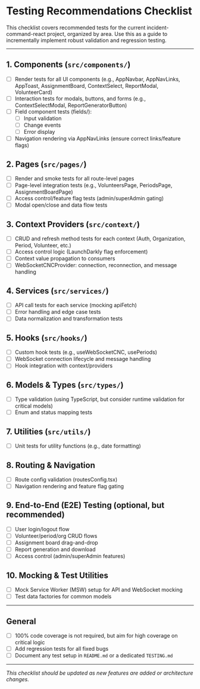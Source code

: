# Testing Recommendations Checklist

This checklist covers recommended tests for the current incident-command-react project, organized by area. Use this as a guide to incrementally implement robust validation and regression testing.

---

## 1. Components (`src/components/`)
- [ ] Render tests for all UI components (e.g., AppNavbar, AppNavLinks, AppToast, AssignmentBoard, ContextSelect, ReportModal, VolunteerCard)
- [ ] Interaction tests for modals, buttons, and forms (e.g., ContextSelectModal, ReportGeneratorButton)
- [ ] Field component tests (fields/):
  - [ ] Input validation
  - [ ] Change events
  - [ ] Error display
- [ ] Navigation rendering via AppNavLinks (ensure correct links/feature flags)

## 2. Pages (`src/pages/`)
- [ ] Render and smoke tests for all route-level pages
- [ ] Page-level integration tests (e.g., VolunteersPage, PeriodsPage, AssignmentBoardPage)
- [ ] Access control/feature flag tests (admin/superAdmin gating)
- [ ] Modal open/close and data flow tests

## 3. Context Providers (`src/context/`)
- [ ] CRUD and refresh method tests for each context (Auth, Organization, Period, Volunteer, etc.)
- [ ] Access control logic (LaunchDarkly flag enforcement)
- [ ] Context value propagation to consumers
- [ ] WebSocketCNCProvider: connection, reconnection, and message handling

## 4. Services (`src/services/`)
- [ ] API call tests for each service (mocking apiFetch)
- [ ] Error handling and edge case tests
- [ ] Data normalization and transformation tests

## 5. Hooks (`src/hooks/`)
- [ ] Custom hook tests (e.g., useWebSocketCNC, usePeriods)
- [ ] WebSocket connection lifecycle and message handling
- [ ] Hook integration with context/providers

## 6. Models & Types (`src/types/`)
- [ ] Type validation (using TypeScript, but consider runtime validation for critical models)
- [ ] Enum and status mapping tests

## 7. Utilities (`src/utils/`)
- [ ] Unit tests for utility functions (e.g., date formatting)

## 8. Routing & Navigation
- [ ] Route config validation (routesConfig.tsx)
- [ ] Navigation rendering and feature flag gating

## 9. End-to-End (E2E) Testing (optional, but recommended)
- [ ] User login/logout flow
- [ ] Volunteer/period/org CRUD flows
- [ ] Assignment board drag-and-drop
- [ ] Report generation and download
- [ ] Access control (admin/superAdmin features)

## 10. Mocking & Test Utilities
- [ ] Mock Service Worker (MSW) setup for API and WebSocket mocking
- [ ] Test data factories for common models

---

## General
- [ ] 100% code coverage is not required, but aim for high coverage on critical logic
- [ ] Add regression tests for all fixed bugs
- [ ] Document any test setup in `README.md` or a dedicated `TESTING.md`

---

_This checklist should be updated as new features are added or architecture changes._

